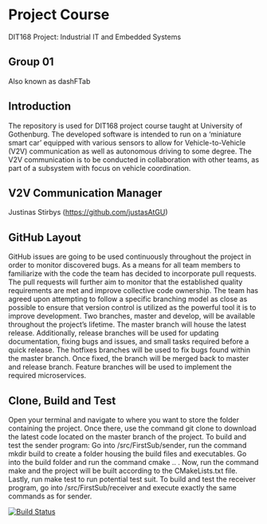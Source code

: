 # Project Course
DIT168 Project: Industrial IT and Embedded Systems

## Group 01
Also known as dashFTab

## Introduction
The repository is used for DIT168 project course taught at University of Gothenburg. The developed software is intended to run on a ‘miniature smart car’ equipped with various sensors to allow for Vehicle-to-Vehicle (V2V) communication as well as autonomous driving to some degree. The V2V communication is to be conducted in collaboration with other teams, as part of a subsystem with focus on vehicle coordination.

## V2V Communication Manager
Justinas Stirbys (https://github.com/justasAtGU)

## GitHub Layout
GitHub issues are going to be used continuously throughout the project in order to monitor discovered bugs. As a means for all team members to familiarize with the code the team has decided to incorporate pull requests. The pull requests will further aim to monitor that the established quality requirements are met and improve collective code ownership. 
The team has agreed upon attempting to follow a specific branching model as close as possible to ensure that version control is utilized as the powerful tool it is to improve development. Two branches, master and develop, will be available throughout the project’s lifetime. The master branch will house the latest release. Additionally, release branches will be used for updating documentation, fixing bugs and issues, and small tasks required before a quick release. The hotfixes branches will be used to fix bugs found within the master branch. Once fixed, the branch will be merged back to master and release branch. Feature branches will be used to implement the required microservices.

## Clone, Build and Test
Open your terminal and navigate to where you want to store the folder containing the project. Once there, use the command git clone <url> to download the latest code located on the master branch of the project. To build and test the sender program: 
Go into /src/FirstSub/sender, run the command mkdir build to create a folder housing the build files and executables. Go into the build folder and run the command cmake .. . Now, run the command make and the project will be built according to the CMakeLists.txt file. Lastly, run make test to run potential test suit. To build and test the receiver program, go into /src/FirstSub/receiver and execute exactly the same commands as for sender. 

[![Build Status](https://travis-ci.org/justasAtGU/dit168.svg?branch=master)](https://travis-ci.org/justasAtGU/dit168)

